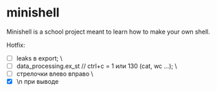 # minishell
Minishell is a school project meant to learn how to make your own shell.

Hotfix:
- [ ] leaks в export; \
- [ ] data_processing.ex_st // ctrl+c = 1 или 130 (cat, wc ...); \
- [ ] стрелочки влево вправо \
- [x] \n при выводе
